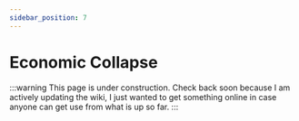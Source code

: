 ```yaml
---
sidebar_position: 7
---
```


# Economic Collapse

:::warning
This page is under construction. Check back soon because I am actively updating the wiki, I just wanted to get something online in case anyone can get use from what is up so far.
:::
